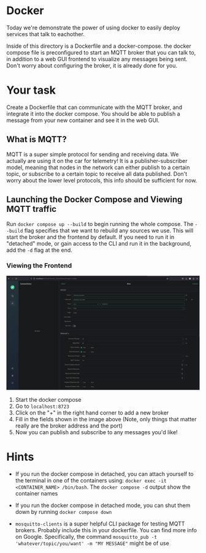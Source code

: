 # Docker

Today we're demonstrate the power of using docker to easily deploy services that talk to eachother.

Inside of this directory is a Dockerfile and a docker-compose. the docker compose file is preconfigured to start an MQTT broker
that you can talk to, in addition to a web GUI frontend to visualize any messages being sent. Don't worry about configuring
the broker, it is already done for you.

# Your task

Create a Dockerfile that can communicate with the MQTT broker, and integrate it into the docker compose.
You should be able to publish a message from your new container and see it in the web GUI.

## What is MQTT?

MQTT is a super simple protocol for sending and receiving data. We actually are using it on the car for telemetry!
It is a publisher-subscriber model, meaning that nodes in the network can either publish to a certain topic, or
subscribe to a certain topic to receive all data published. Don't worry about the lower level protocols, this info
should be sufficient for now.

## Launching the Docker Compose and Viewing MQTT traffic

Run `docker compose up --build` to begin running the whole compose.  The `--build` flag specifies that we want to rebuild any sources we use. This will start the broker and the frontend by default. If you need to run it in "detached" mode, or gain access to the CLI and run it in the background, add the `-d` flag at the end.

### Viewing the Frontend

![MQTTX](image.png)

1. Start the docker compose
2. Go to `localhost:8723`
3. Click on the "+" in the right hand corner to add a new broker
4. Fill in the fields shown in the image above (Note, only things that matter really are the broker address and the port)
5. Now you can publish and subscribe to any messages you'd like!

# Hints

- If you run the docker compose in detached, you can attach yourself to the terminal in one of the containers using:
`docker exec -it <CONTAINER_NAME> /bin/bash`. The `docker compose -d` output show the container names

- If you run the docker compose in detached mode, you can shut them down by running `docker compose down`

- `mosquitto-clients` is a super helpful CLI package for testing MQTT brokers. Probably include this in your dockerfile.
You can find more info on Google. Specifically, the command `mosquitto_pub -t 'whatever/topic/you/want' -m "MY MESSAGE"` might be of use
